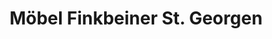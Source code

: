 ---
title: "Möbel Finkbeiner St. Georgen"
url: /st-georgen/moebel-finkbeiner-st-georgen/
shop: Möbel
---